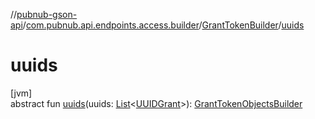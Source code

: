 //[pubnub-gson-api](../../../index.md)/[com.pubnub.api.endpoints.access.builder](../index.md)/[GrantTokenBuilder](index.md)/[uuids](uuids.md)

# uuids

[jvm]\
abstract fun [uuids](uuids.md)(uuids: [List](https://docs.oracle.com/javase/8/docs/api/java/util/List.html)&lt;[UUIDGrant](../../com.pubnub.api.models.consumer.access_manager.v3/-u-u-i-d-grant/index.md)&gt;): [GrantTokenObjectsBuilder](../-grant-token-objects-builder/index.md)
